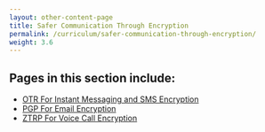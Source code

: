 ```yaml
---
layout: other-content-page
title: Safer Communication Through Encryption
permalink: /curriculum/safer-communication-through-encryption/
weight: 3.6
---
```

## Pages in this section include: ##
- [OTR For Instant Messaging and SMS Encryption](../safer-communication-through-encryption/otr-for-instant-messaging-and-sms-encryption/)
- [PGP For Email Encryption](../safer-communication-through-encryption/pgp-for-email-encryption/)
- [ZTRP For Voice Call Encryption](../safer-communication-through-encryption/ztrp-for-voice-call-encryption/)
